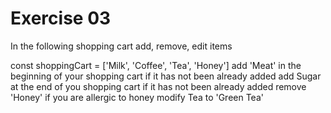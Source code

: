 # Exercise 03
In the following shopping cart add, remove, edit items

const shoppingCart = ['Milk', 'Coffee', 'Tea', 'Honey']
add 'Meat' in the beginning of your shopping cart if it has not been already added
add Sugar at the end of you shopping cart if it has not been already added
remove 'Honey' if you are allergic to honey
modify Tea to 'Green Tea'